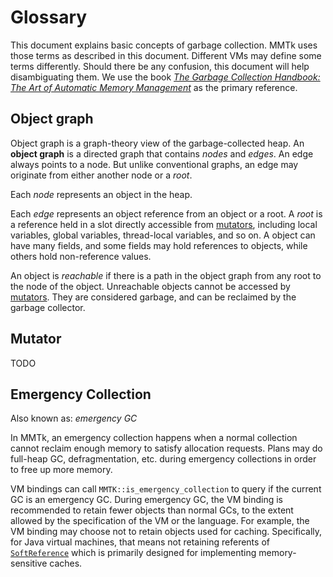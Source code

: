 # Glossary

This document explains basic concepts of garbage collection.  MMTk uses those terms as described in
this document.  Different VMs may define some terms differently.  Should there be any confusion,
this document will help disambiguating them.  We use the book [*The Garbage Collection Handbook: The
Art of Automatic Memory Management*][GCHandbook] as the primary reference.

[GCHandbook]: https://gchandbook.org/

## Object graph

Object graph is a graph-theory view of the garbage-collected heap.  An **object graph** is a
directed graph that contains *nodes* and *edges*.  An edge always points to a node.  But unlike
conventional graphs, an edge may originate from either another node or a *root*.

Each *node* represents an object in the heap.

Each *edge* represents an object reference from an object or a root.  A *root* is a reference held
in a slot directly accessible from [mutators][mutator], including local variables, global variables,
thread-local variables, and so on.  A object can have many fields, and some fields may hold
references to objects, while others hold non-reference values.

An object is *reachable* if there is a path in the object graph from any root to the node of the
object.  Unreachable objects cannot be accessed by [mutators][mutator].  They are considered
garbage, and can be reclaimed by the garbage collector.

[mutator]: #mutator

## Mutator

TODO

## Emergency Collection

Also known as: *emergency GC*

In MMTk, an emergency collection happens when a normal collection cannot reclaim enough memory to
satisfy allocation requests.  Plans may do full-heap GC, defragmentation, etc. during emergency
collections in order to free up more memory.

VM bindings can call `MMTK::is_emergency_collection` to query if the current GC is an emergency GC.
During emergency GC, the VM binding is recommended to retain fewer objects than normal GCs, to the
extent allowed by the specification of the VM or the language.  For example, the VM binding may
choose not to retain objects used for caching.  Specifically, for Java virtual machines, that means
not retaining referents of [`SoftReference`][java-soft-ref] which is primarily designed for
implementing memory-sensitive caches.

[java-soft-ref]: https://docs.oracle.com/en/java/javase/21/docs/api/java.base/java/lang/ref/SoftReference.html

<!--
vim: tw=100 ts=4 sw=4 sts=4 et
-->
